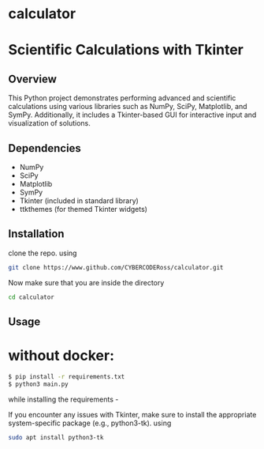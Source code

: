 # calculator

# Scientific Calculations with Tkinter

## Overview

This Python project demonstrates performing advanced and scientific calculations using various libraries such as NumPy, SciPy, Matplotlib, and SymPy. Additionally, it includes a Tkinter-based GUI for interactive input and visualization of solutions.

## Dependencies

- NumPy
- SciPy
- Matplotlib
- SymPy
- Tkinter (included in standard library)
- ttkthemes (for themed Tkinter widgets)

## Installation
clone the repo. using
```bash
git clone https://www.github.com/CYBERCODERoss/calculator.git
```
Now make sure that you are inside the directory
```bash
cd calculator
```

## Usage
# without docker:
```bash
$ pip install -r requirements.txt
$ python3 main.py
```
while installing the requirements -

If you encounter any issues with Tkinter, make sure to install the appropriate system-specific package (e.g., python3-tk).
using
```bash
sudo apt install python3-tk
```
